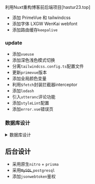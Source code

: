 利用Nuxt重构博客前后端项目[hastur23.top]

- 添加 PrimeVue 和 tailwindcss
- 添加字体 LXGW WenKai webfont
- 添加路由缓存`keepalive`

### update

- 添加`vueuse`
- 添加深色浅色模式切换
- 分离`tailwindcss.config.ts`配置文件
- 更新`primevue`版本
- 添加全局颜色变量
- 利用`$fetch`封装拦截器interceptor
- 添加`lodash`
- 引入`utteranc`评论功能
- 添加`styleLint`配置
- 添加`error.vue`错误页

### 数据库设计

<details>
  <summary>数据库设计</summary>

  #### 用户表 (user)
    | 列名         | 类型      | 主键             |
    | ------------ | --------- | ---------------- |
    | id           | serial    | 主键             |
    | user_name    | varchar   | 用户名           |
    | password     | varchar   | 密码             |
    | role         | varchar   | 角色             |
    | nick_name    | varchar   | 昵称             |
    | created_time | timestamp | 默认值为当前时间 |

  #### 文章表 (post)
    | 列名         | 类型      | 主键                    |
    | ------------ | --------- | ----------------------- |
    | id           | serial    | 主键                    |
    | title        | varchar   | 文章标题                |
    | content      | varchar   | 文章内容                |
    | author_id    | varchar   | 外键,关联 user 表的id   |
    | category_id  | varchar   | 外键,关联category表的id |
    | created_time | timestamp | 默认值为当前时间        |
    | updated_time | timestamp | 自动更新为当前时间      |

  #### 文章文件表 (post_file)
    | 列名         | 类型    | 备注                |
    | ------------ | ------- | ------------------- |
    | id           | serial  | 主键                |
    | post_id      | int     | 外键,关联post表的id |
    | file_name    | varchar | 文件名              |
    | file_address | varchar | 文件路径            |

  #### 分类/标签表 (category)
    | 列名  | 类型    | 备注          |
    | ----- | ------- | ------------- |
    | id    | serial  | 主键          |
    | name  | varchar | 分类/标签名称 |
    | color | varchar | 颜色(可选)    |
    | icon  | varchar | 图标(可选)    |

</details>

## 后台设计

- 采用原生`nitro` + `prisma`
- 采用~~`MySQL`~~,`postgresql`
- 添加`jsonwebtoken`鉴权